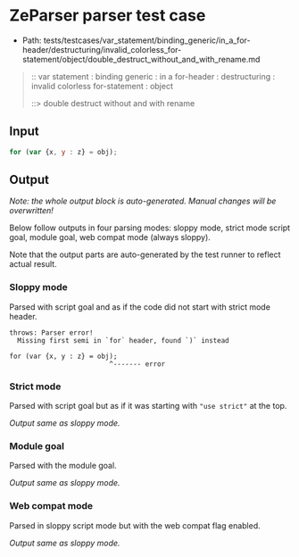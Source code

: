 # ZeParser parser test case

- Path: tests/testcases/var_statement/binding_generic/in_a_for-header/destructuring/invalid_colorless_for-statement/object/double_destruct_without_and_with_rename.md

> :: var statement : binding generic : in a for-header : destructuring : invalid colorless for-statement : object
>
> ::> double destruct without and with rename

## Input

`````js
for (var {x, y : z} = obj);
`````

## Output

_Note: the whole output block is auto-generated. Manual changes will be overwritten!_

Below follow outputs in four parsing modes: sloppy mode, strict mode script goal, module goal, web compat mode (always sloppy).

Note that the output parts are auto-generated by the test runner to reflect actual result.

### Sloppy mode

Parsed with script goal and as if the code did not start with strict mode header.

`````
throws: Parser error!
  Missing first semi in `for` header, found `)` instead

for (var {x, y : z} = obj);
                         ^------- error
`````

### Strict mode

Parsed with script goal but as if it was starting with `"use strict"` at the top.

_Output same as sloppy mode._

### Module goal

Parsed with the module goal.

_Output same as sloppy mode._

### Web compat mode

Parsed in sloppy script mode but with the web compat flag enabled.

_Output same as sloppy mode._
